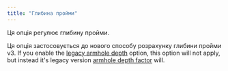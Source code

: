 ```yaml
---
title: "Глибина пройми"
---
```


Ця опція регулює глибину пройми.

Ця опція застосовується до нового способу розрахунку глибини пройми v3. If you enable the [legacy armhole depth](/docs/designs/hugo/options/legacyarmholedepth) option, this option will not apply, but instead it's legacy version [armhole depth factor](/docs/designs/hugo/options/armholedepthfactor) will.

